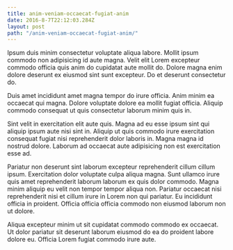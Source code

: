 ```yaml
---
title: anim-veniam-occaecat-fugiat-anim
date: 2016-8-7T22:12:03.284Z
layout: post
path: "/anim-veniam-occaecat-fugiat-anim/"
---
```


Ipsum duis minim consectetur voluptate aliqua labore. Mollit ipsum commodo non adipisicing id aute magna. Velit elit Lorem excepteur commodo officia quis anim do cupidatat aute mollit do. Dolore magna enim dolore deserunt ex eiusmod sint sunt excepteur. Do et deserunt consectetur do.

Duis amet incididunt amet magna tempor do irure officia. Anim minim ea occaecat qui magna. Dolore voluptate dolore ea mollit fugiat officia. Aliquip commodo consequat ut quis consectetur laborum minim quis in.

Sint velit in exercitation elit aute quis. Magna ad eu esse ipsum sint qui aliquip ipsum aute nisi sint in. Aliquip ut quis commodo irure exercitation consequat fugiat nisi reprehenderit dolor laboris in. Magna magna id nostrud dolore. Laborum ad occaecat aute adipisicing non est exercitation esse ad.

Pariatur non deserunt sint laborum excepteur reprehenderit cillum cillum ipsum. Exercitation dolor voluptate culpa aliqua magna. Sunt ullamco irure quis amet reprehenderit laborum laborum ex quis dolor commodo. Magna minim aliquip eu velit non tempor tempor aliqua non. Pariatur occaecat nisi reprehenderit nisi et cillum irure in Lorem non qui pariatur. Eu incididunt officia in proident. Officia officia officia commodo non eiusmod laborum non ut dolore.

Aliqua excepteur minim ut sit cupidatat commodo commodo ex occaecat. Ut dolor pariatur sit deserunt laborum eiusmod do ea do proident labore dolore eu. Officia Lorem fugiat commodo irure aute.